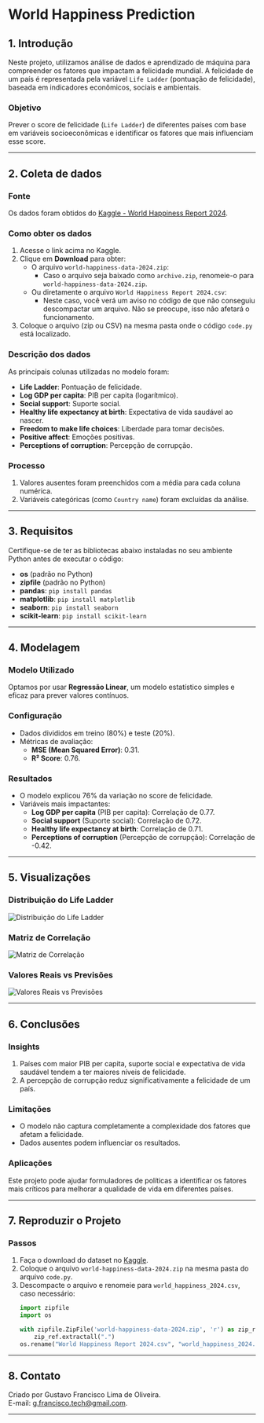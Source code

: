 # **World Happiness Prediction**

## **1. Introdução**
Neste projeto, utilizamos análise de dados e aprendizado de máquina para compreender os fatores que impactam a felicidade mundial. A felicidade de um país é representada pela variável `Life Ladder` (pontuação de felicidade), baseada em indicadores econômicos, sociais e ambientais.

### **Objetivo**
Prever o score de felicidade (`Life Ladder`) de diferentes países com base em variáveis socioeconômicas e identificar os fatores que mais influenciam esse score.

---

## **2. Coleta de dados**
### **Fonte**
Os dados foram obtidos do [Kaggle - World Happiness Report 2024](https://www.kaggle.com/datasets/muskanmaheshwari15/world-happiness-data-2024).

### **Como obter os dados**
1. Acesse o link acima no Kaggle.
2. Clique em **Download** para obter:
   - O arquivo `world-happiness-data-2024.zip`:
     - Caso o arquivo seja baixado como `archive.zip`, renomeie-o para `world-happiness-data-2024.zip`.
   - Ou diretamente o arquivo `World Happiness Report 2024.csv`:
     - Neste caso, você verá um aviso no código de que não conseguiu descompactar um arquivo. Não se preocupe, isso não afetará o funcionamento.
3. Coloque o arquivo (zip ou CSV) na mesma pasta onde o código `code.py` está localizado.


### **Descrição dos dados**
As principais colunas utilizadas no modelo foram:
- **Life Ladder**: Pontuação de felicidade.
- **Log GDP per capita**: PIB per capita (logarítmico).
- **Social support**: Suporte social.
- **Healthy life expectancy at birth**: Expectativa de vida saudável ao nascer.
- **Freedom to make life choices**: Liberdade para tomar decisões.
- **Positive affect**: Emoções positivas.
- **Perceptions of corruption**: Percepção de corrupção.

### **Processo**
1. Valores ausentes foram preenchidos com a média para cada coluna numérica.
2. Variáveis categóricas (como `Country name`) foram excluídas da análise.

---

## **3. Requisitos**
Certifique-se de ter as bibliotecas abaixo instaladas no seu ambiente Python antes de executar o código:
- **os** (padrão no Python)
- **zipfile** (padrão no Python)
- **pandas**: `pip install pandas`
- **matplotlib**: `pip install matplotlib`
- **seaborn**: `pip install seaborn`
- **scikit-learn**: `pip install scikit-learn`
  
---

## **4. Modelagem**
### **Modelo Utilizado**
Optamos por usar **Regressão Linear**, um modelo estatístico simples e eficaz para prever valores contínuos.

### **Configuração**
- Dados divididos em treino (80%) e teste (20%).
- Métricas de avaliação:
  - **MSE (Mean Squared Error)**: 0.31.
  - **R² Score**: 0.76.

### **Resultados**
- O modelo explicou 76% da variação no score de felicidade.
- Variáveis mais impactantes:
  - **Log GDP per capita** (PIB per capita): Correlação de 0.77.
  - **Social support** (Suporte social): Correlação de 0.72.
  - **Healthy life expectancy at birth**: Correlação de 0.71.
  - **Perceptions of corruption** (Percepção de corrupção): Correlação de -0.42.

---

## **5. Visualizações**
### **Distribuição do Life Ladder**
![Distribuição do Life Ladder](images/life_ladder_distribution.png)

### **Matriz de Correlação**
![Matriz de Correlação](images/correlation_matrix.png)

### **Valores Reais vs Previsões**
![Valores Reais vs Previsões](images/real_vs_predictions.png)

---

## **6. Conclusões**
### **Insights**
1. Países com maior PIB per capita, suporte social e expectativa de vida saudável tendem a ter maiores níveis de felicidade.
2. A percepção de corrupção reduz significativamente a felicidade de um país.

### **Limitações**
- O modelo não captura completamente a complexidade dos fatores que afetam a felicidade.
- Dados ausentes podem influenciar os resultados.

### **Aplicações**
Este projeto pode ajudar formuladores de políticas a identificar os fatores mais críticos para melhorar a qualidade de vida em diferentes países.

---

## **7. Reproduzir o Projeto**
### **Passos**
1. Faça o download do dataset no [Kaggle](https://www.kaggle.com/datasets/muskanmaheshwari15/world-happiness-data-2024).
2. Coloque o arquivo `world-happiness-data-2024.zip` na mesma pasta do arquivo `code.py`.
3. Descompacte o arquivo e renomeie para `world_happiness_2024.csv`, caso necessário:
   ```python
   import zipfile
   import os

   with zipfile.ZipFile('world-happiness-data-2024.zip', 'r') as zip_ref:
       zip_ref.extractall(".")
   os.rename("World Happiness Report 2024.csv", "world_happiness_2024.csv")

---

## **8. Contato**
Criado por Gustavo Francisco Lima de Oliveira.  
E-mail: g.francisco.tech@gmail.com.

---

